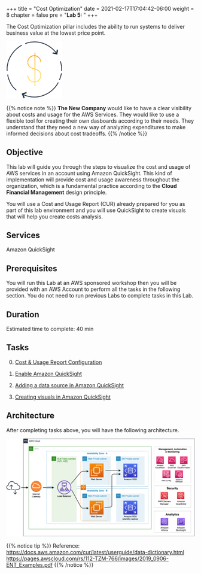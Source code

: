 +++
title = "Cost Optimization"
date = 2021-02-17T17:04:42-06:00
weight = 8
chapter = false
pre = "<b>Lab 5:  </b>"
+++

The Cost Optimization pillar includes the ability to run systems to deliver business value at the lowest price point.

<img src="images/cost.png" alt="drawing" width="150"/>

{{% notice note %}}
**The New Company** would like to have a clear visibility about costs and usage for the AWS Services. They would like to use a flexible tool for creating their own dasboards according to their needs. They understand that they need a new way of analyzing expenditures to make informed decisions about cost tradeoffs.
{{% /notice %}}

## Objective

This lab will guide you through the steps to visualize the cost and usage of AWS services in an account using Amazon QuickSight. This kind of implementation will provide cost and usage awareness throughout the organization, which is a fundamental practice according to the **Cloud Financial Management** design principle.

You will use a Cost and Usage Report (CUR) already prepared for you as part of this lab environment and you will use QuickSight to create visuals that will help you create costs analysis.

## Services

Amazon QuickSight

## Prerequisites

You will run this Lab at an AWS sponsored workshop then you will be provided with an AWS Account to perform all the tasks in the following section. You do not need to run previous Labs to complete tasks in this Lab. 

## Duration

Estimated time to complete: 40 min

## Tasks

0. [Cost & Usage Report Configuration](https://main.d2azidedm760yt.amplifyapp.com/work6/task-0/)

1. [Enable Amazon QuickSight](https://main.d2azidedm760yt.amplifyapp.com/work6/task-1/)

2. [Adding a data source in Amazon QuickSight](https://main.d2azidedm760yt.amplifyapp.com/work6/task-2/)

3. [Creating visuals in Amazon QuickSight](https://main.d2azidedm760yt.amplifyapp.com/work6/task-3/)

## Architecture

After completing tasks above, you will have the following architecture. 

<img src="images/target-up.png" alt="drawing" width="1200"/>

{{% notice tip %}}
Reference: https://docs.aws.amazon.com/cur/latest/userguide/data-dictionary.html
https://pages.awscloud.com/rs/112-TZM-766/images/2019_0906-ENT_Examples.pdf
{{% /notice %}}

